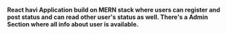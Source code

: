 <b>React havi Application build on MERN stack where users can register and post status and can read other user's status as well. There's a Admin Section where all info about user is available.</b>

